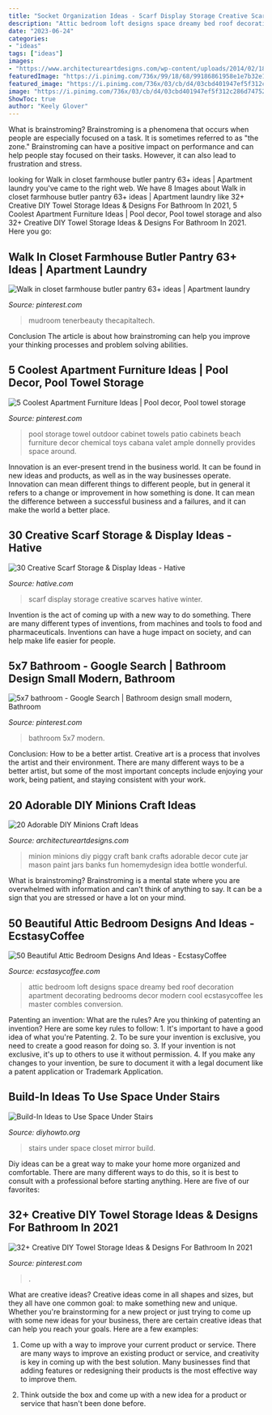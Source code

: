```yaml
---
title: "Socket Organization Ideas - Scarf Display Storage Creative Scarves Hative Winter"
description: "Attic bedroom loft designs space dreamy bed roof decoration apartment decorating bedrooms decor modern cool ecstasycoffee les master combles conversion"
date: "2023-06-24"
categories:
- "ideas"
tags: ["ideas"]
images:
- "https://www.architectureartdesigns.com/wp-content/uploads/2014/02/1815-630x839.jpg"
featuredImage: "https://i.pinimg.com/736x/99/18/68/99186861958e1e7b32e1c5ea7113f3c7.jpg"
featured_image: "https://i.pinimg.com/736x/03/cb/d4/03cbd401947ef5f312c286d74752561c.jpg"
image: "https://i.pinimg.com/736x/03/cb/d4/03cbd401947ef5f312c286d74752561c.jpg"
ShowToc: true
author: "Keely Glover"
---
```



What is brainstroming?
Brainstroming is a phenomena that occurs when people are especially focused on a task. It is sometimes referred to as "the zone." Brainstroming can have a positive impact on performance and can help people stay focused on their tasks. However, it can also lead to frustration and stress.

	

		
looking for Walk in closet farmhouse butler pantry 63+ ideas | Apartment laundry you've came to the right web. We have 8 Images about Walk in closet farmhouse butler pantry 63+ ideas | Apartment laundry like 32+ Creative DIY Towel Storage Ideas &amp; Designs For Bathroom In 2021, 5 Coolest Apartment Furniture Ideas | Pool decor, Pool towel storage and also 32+ Creative DIY Towel Storage Ideas &amp; Designs For Bathroom In 2021. Here you go:
		
    
## Walk In Closet Farmhouse Butler Pantry 63+ Ideas | Apartment Laundry

<img loading=lazy src="https://i.pinimg.com/736x/2b/a9/39/2ba93938b256612294caf84d330ea6be.jpg" onerror="this.onerror=null;this.src='https://tse2.mm.bing.net/th?id=OIP.e0i6n014pgfUU99wYdt9ZAAAAA&amp;pid=15.1';" alt="Walk in closet farmhouse butler pantry 63+ ideas | Apartment laundry">

_Source: pinterest.com_

>mudroom tenerbeauty thecapitaltech. 

	

Conclusion
The article is about how brainstroming can help you improve your thinking processes and problem solving abilities.

    
## 5 Coolest Apartment Furniture Ideas | Pool Decor, Pool Towel Storage

<img loading=lazy src="https://i.pinimg.com/736x/03/cb/d4/03cbd401947ef5f312c286d74752561c.jpg" onerror="this.onerror=null;this.src='https://tse3.mm.bing.net/th?id=OIP.D5n1sMA7GO8pQcV4GckQtAHaKq&amp;pid=15.1';" alt="5 Coolest Apartment Furniture Ideas | Pool decor, Pool towel storage">

_Source: pinterest.com_

>pool storage towel outdoor cabinet towels patio cabinets beach furniture decor chemical toys cabana valet ample donnelly provides space around. 

	

Innovation is an ever-present trend in the business world. It can be found in new ideas and products, as well as in the way businesses operate. Innovation can mean different things to different people, but in general it refers to a change or improvement in how something is done. It can mean the difference between a successful business and a failures, and it can make the world a better place.

    
## 30 Creative Scarf Storage &amp; Display Ideas - Hative

<img loading=lazy src="https://hative.com/wp-content/uploads/2015/03/scarf-storage-ideas/6-creative-scarf-storage-and-display-ideas.jpg" onerror="this.onerror=null;this.src='https://tse4.mm.bing.net/th?id=OIP.JchAu4DdsQfW-yKbH92FFAHaJp&amp;pid=15.1';" alt="30 Creative Scarf Storage &amp; Display Ideas - Hative">

_Source: hative.com_

>scarf display storage creative scarves hative winter. 

	

Invention is the act of coming up with a new way to do something. There are many different types of inventions, from machines and tools to food and pharmaceuticals. Inventions can have a huge impact on society, and can help make life easier for people.

    
## 5x7 Bathroom - Google Search | Bathroom Design Small Modern, Bathroom

<img loading=lazy src="https://i.pinimg.com/736x/69/9e/c1/699ec1c9adb8e18e2bace1ecfb0204fd.jpg" onerror="this.onerror=null;this.src='https://tse1.mm.bing.net/th?id=OIP.h9qAbmaYhPiftP69pWUYHQHaLH&amp;pid=15.1';" alt="5x7 bathroom - Google Search | Bathroom design small modern, Bathroom">

_Source: pinterest.com_

>bathroom 5x7 modern. 

	

Conclusion: How to be a better artist.
Creative art is a process that involves the artist and their environment. There are many different ways to be a better artist, but some of the most important concepts include enjoying your work, being patient, and staying consistent with your work.

    
## 20 Adorable DIY Minions Craft Ideas

<img loading=lazy src="https://www.architectureartdesigns.com/wp-content/uploads/2014/02/1815-630x839.jpg" onerror="this.onerror=null;this.src='https://tse1.mm.bing.net/th?id=OIP.lKlW6B1Sep1f7A72bMH7QgHaJ3&amp;pid=15.1';" alt="20 Adorable DIY Minions Craft Ideas">

_Source: architectureartdesigns.com_

>minion minions diy piggy craft bank crafts adorable decor cute jar mason paint jars banks fun homemydesign idea bottle wonderful. 

	

What is brainstroming? Brainstroming is a mental state where you are overwhelmed with information and can't think of anything to say. It can be a sign that you are stressed or have a lot on your mind.

    
## 50 Beautiful Attic Bedroom Designs And Ideas - EcstasyCoffee

<img loading=lazy src="http://www.ecstasycoffee.com/wp-content/uploads/2016/10/dreamy-loft-room.jpg" onerror="this.onerror=null;this.src='https://tse2.mm.bing.net/th?id=OIP.6qK1fGUOKj_YsZ61ed-RZQHaLI&amp;pid=15.1';" alt="50 Beautiful Attic Bedroom Designs And Ideas - EcstasyCoffee">

_Source: ecstasycoffee.com_

>attic bedroom loft designs space dreamy bed roof decoration apartment decorating bedrooms decor modern cool ecstasycoffee les master combles conversion. 

	

Patenting an invention: What are the rules?
Are you thinking of patenting an invention? Here are some key rules to follow: 1. It's important to have a good idea of what you're Patenting. 
2. To be sure your invention is exclusive, you need to create a good reason for doing so. 
3. If your invention is not exclusive, it's up to others to use it without permission. 4. If you make any changes to your invention, be sure to document it with a legal document like a patent application or Trademark Application. 
    
## Build-In Ideas To Use Space Under Stairs

<img loading=lazy src="http://www.diyhowto.org/wp-content/uploads/Under-the-Stairs-Mirror-Closet-20-Build-In-Ideas-to-Use-Space-Under-Stairs-DIYHowto.jpg" onerror="this.onerror=null;this.src='https://tse1.mm.bing.net/th?id=OIP.1XAMW79T4_wh-98fS4RoewHaJ8&amp;pid=15.1';" alt="Build-In Ideas to Use Space Under Stairs">

_Source: diyhowto.org_

>stairs under space closet mirror build. 

	

Diy ideas can be a great way to make your home more organized and comfortable. There are many different ways to do this, so it is best to consult with a professional before starting anything. Here are five of our favorites: 

    
## 32+ Creative DIY Towel Storage Ideas &amp; Designs For Bathroom In 2021

<img loading=lazy src="https://i.pinimg.com/736x/99/18/68/99186861958e1e7b32e1c5ea7113f3c7.jpg" onerror="this.onerror=null;this.src='https://tse1.mm.bing.net/th?id=OIP.h2x7WdO9FJVT8Jmz396twwHaLH&amp;pid=15.1';" alt="32+ Creative DIY Towel Storage Ideas &amp; Designs For Bathroom In 2021">

_Source: pinterest.com_

>. 

	

What are creative ideas?
Creative ideas come in all shapes and sizes, but they all have one common goal: to make something new and unique. Whether you're brainstorming for a new project or just trying to come up with some new ideas for your business, there are certain creative ideas that can help you reach your goals. Here are a few examples: 
1. Come up with a way to improve your current product or service. There are many ways to improve an existing product or service, and creativity is key in coming up with the best solution. Many businesses find that adding features or redesigning their products is the most effective way to improve them. 

2. Think outside the box and come up with a new idea for a product or service that hasn't been done before.

